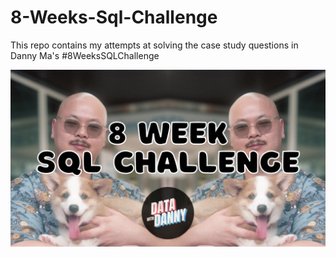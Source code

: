 # 8-Weeks-Sql-Challenge
This repo contains my attempts at solving the case study questions in Danny Ma's #8WeeksSQLChallenge

<img src="https://github.com/Ashsky72/8-Weeks-Sql-Challenge/blob/main/Assets/8-week-sql-challenge.png"/>
